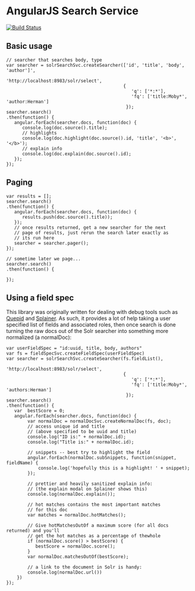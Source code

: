# AngularJS Search Service

[![Build Status](https://travis-ci.org/o19s/splainer-search.svg?branch=master)](https://travis-ci.org/o19s/splainer-search)

## Basic usage

    // searcher that searches body, type
    var searcher = solrSearchSvc.createSearcher(['id', 'title', 'body', 'author']',
                                                'http://localhost:8983/solr/select',
                                                {
                                                   'q': ['*:*'],
                                                   'fq': ['title:Moby*', 'author:Herman']
                                                 });
    searcher.search()
    .then(function() {
       angular.forEach(searcher.docs, function(doc) {
          console.log(doc.source().title);
          // highlights
          console.log(doc.highlight(doc.source().id, 'title', '<b>', '</b>');
          // explain info
          console.log(doc.explain(doc.source().id);
       });
    });
    

## Paging

```
var results = [];
searcher.search()
.then(function() {
   angular.forEach(searcher.docs, function(doc) {
      results.push(doc.source().title));
   });
   // once results returned, get a new searcher for the next
   // page of results, just rerun the search later exactly as
   // its run here
   searcher = searcher.pager();
});

// sometime later we page...
searcher.search()
.then(function() {

});
```


## Using a field spec

This library was originally written for dealing with debug tools such as [Quepid](http://quepid.com) and [Splainer](http://splainer.io). As such, it provides a lot of help taking a user specified list of fields and associated roles, then once search is done turning the raw docs out of the Solr searcher into something more normalized (a normalDoc):

```
var userFieldSpec = "id:uuid, title, body, authors"
var fs = fieldSpecSvc.createFieldSpec(userFieldSpec)
var searcher = solrSearchSvc.createSearcher(fs.fieldList(),
                                            'http://localhost:8983/solr/select',
                                            {
                                               'q': ['*:*'],
                                               'fq': ['title:Moby*', 'authors:Herman']
                                             });
searcher.search()
.then(function() {
   var  bestScore = 0;
   angular.forEach(searcher.docs, function(doc) {
        var normalDoc = normalDocSvc.createNormalDoc(fs, doc);
        // access unique id and title
        // (above specified to be uuid and title)
        console.log("ID is:" + normalDoc.id);
        console.log("Title is:" + normalDoc.id);
        
        // snippets -- best try to highlight the field
        angular.forEach(normalDoc.subSnippets, function(snippet, fieldName) {
            console.log('hopefully this is a highlight! ' + snippet);
        });
        
        // prettier and heavily sanitized explain info:
        // (the explain modal on Splainer shows this)
        console.log(normalDoc.explain());
        
        // hot matches contains the most important matches
        // for this doc
        var matches = normalDoc.hotMatches();
        
        // Give hotMatchesOutOf a maximum score (for all docs returned) and you'll 
        // get the hot matches as a percentage of thewhole
        if (normalDoc.score() > bestScore) {
           bestScore = normalDoc.score();
        }
        var normalDoc.matchesOutOf(bestScore);
        
        // a link to the document in Solr is handy:
        console.log(normalDoc.url())
    })
});

```
